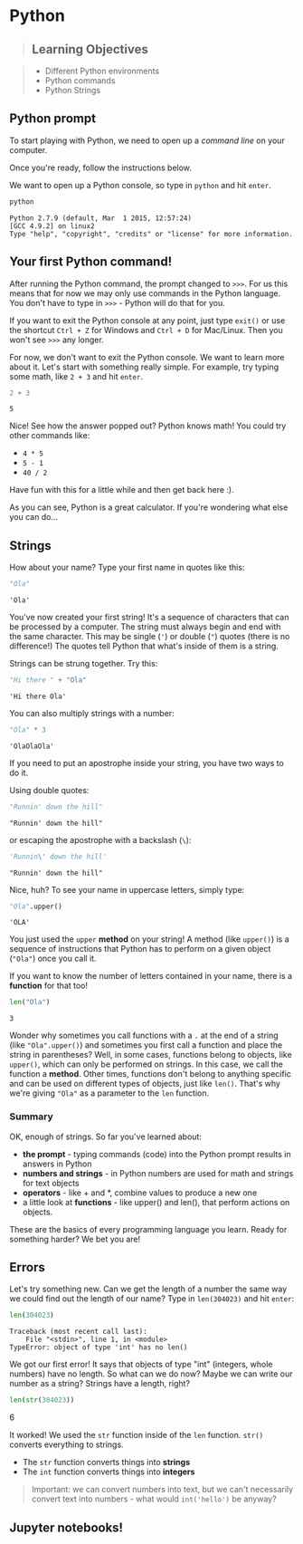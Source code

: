 # Python

> ## Learning Objectives

> * Different Python environments
> * Python commands
> * Python Strings

## Python prompt




To start playing with Python, we need to open up a *command line* on your computer. 

Once you're ready, follow the instructions below.

We want to open up a Python console, so type in `python` and hit `enter`.

```python
python
```

```
Python 2.7.9 (default, Mar  1 2015, 12:57:24)
[GCC 4.9.2] on linux2
Type "help", "copyright", "credits" or "license" for more information.
```

## Your first Python command!

After running the Python command, the prompt changed to `>>>`. For us this means that for now we may only use commands in the Python language. You don't have to type in `>>>` - Python will do that for you.

If you want to exit the Python console at any point, just type `exit()` or use the shortcut `Ctrl + Z` for Windows and `Ctrl + D` for Mac/Linux. Then you won't see `>>>` any longer.

For now, we don't want to exit the Python console. We want to learn more about it. Let's start with something really simple. For example, try typing some math, like `2 + 3` and hit `enter`.

```python
2 + 3
```
```
5
```

Nice! See how the answer popped out? Python knows math! You could try other commands like:
- `4 * 5`
- `5 - 1`
- `40 / 2`

Have fun with this for a little while and then get back here :).

As you can see, Python is a great calculator. If you're wondering what else you can do...

## Strings

How about your name? Type your first name in quotes like this:

```python
"Ola"
```
    'Ola'

You've now created your first string! It's a sequence of characters that can be processed by a computer. The string must always begin and end with the same character. This may be single (`'`) or double (`"`) quotes (there is no difference!) The quotes tell Python that what's inside of them is a string.

Strings can be strung together. Try this:

```python
"Hi there " + "Ola"
```
```
'Hi there Ola'
```

You can also multiply strings with a number:

```python
"Ola" * 3
```
```
'OlaOlaOla'
```
If you need to put an apostrophe inside your string, you have two ways to do it.

Using double quotes:

```python
"Runnin' down the hill"
```
```
"Runnin' down the hill"
```

or escaping the apostrophe with a backslash (`\`):

```python
'Runnin\' down the hill'
```
```
"Runnin' down the hill"
```

Nice, huh? To see your name in uppercase letters, simply type:

```python
"Ola".upper()
```
```
'OLA'
```

You just used the `upper` __method__ on your string! A method (like `upper()`) is a sequence of instructions that Python has to perform on a given object (`"Ola"`) once you call it.

If you want to know the number of letters contained in your name, there is a __function__ for that too!

```python
len("Ola")
```
```
3
```
Wonder why sometimes you call functions with a `.` at the end of a string (like `"Ola".upper()`) and sometimes you first call a function and place the string in parentheses? Well, in some cases, functions belong to objects, like `upper()`, which can only be performed on strings. In this case, we call the function a __method__. Other times, functions don't belong to anything specific and can be used on different types of objects, just like `len()`. That's why we're giving `"Ola"` as a parameter to the `len` function.

### Summary

OK, enough of strings. So far you've learned about:

- __the prompt__ - typing commands (code) into the Python prompt results in answers in Python
- __numbers and strings__ - in Python numbers are used for math and strings for text objects
- __operators__ - like + and \*, combine values to produce a new one
- a little look at __functions__ - like upper() and len(), that perform actions on objects.

These are the basics of every programming language you learn. Ready for something harder? We bet you are!

## Errors

Let's try something new. Can we get the length of a number the same way we could find out the length of our name? Type in `len(304023)` and hit `enter`:

```python
len(304023)
```    
```
Traceback (most recent call last):
    File "<stdin>", line 1, in <module>
TypeError: object of type 'int' has no len()
```
We got our first error! It says that objects of type "int" (integers, whole numbers) have no length. So what can we do now? Maybe we can write our number as a string? Strings have a length, right?

```Python
len(str(304023))
```
6

It worked! We used the `str` function inside of the `len` function. `str()` converts everything to strings.

- The `str` function converts things into __strings__
- The `int` function converts things into __integers__

> Important: we can convert numbers into text, but we can't necessarily convert text into numbers - what would `int('hello')` be anyway?


## Jupyter notebooks!

